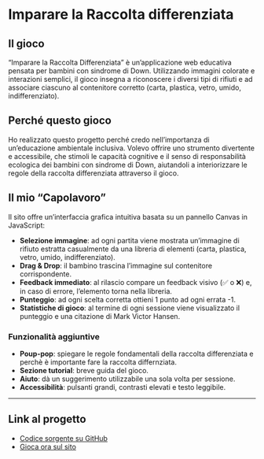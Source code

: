 # Imparare la Raccolta differenziata

## Il gioco
“Imparare la Raccolta Differenziata” è un’applicazione web educativa pensata per bambini con sindrome di Down. Utilizzando immagini colorate e interazioni semplici, il gioco insegna a riconoscere i diversi tipi di rifiuti e ad associare ciascuno al contenitore corretto (carta, plastica, vetro, umido, indifferenziato).

## Perché questo gioco
Ho realizzato questo progetto perché credo nell’importanza di un’educazione ambientale inclusiva. Volevo offrire uno strumento divertente e accessibile, che stimoli le capacità cognitive e il senso di responsabilità ecologica dei bambini con sindrome di Down, aiutandoli a interiorizzare le regole della raccolta differenziata attraverso il gioco.

## Il mio “Capolavoro”
Il sito offre un’interfaccia grafica intuitiva basata su un pannello Canvas in JavaScript:

- **Selezione immagine**: ad ogni partita viene mostrata un’immagine di rifiuto estratta casualmente da una libreria di elementi (carta, plastica, vetro, umido, indifferenziato).  
- **Drag & Drop**: il bambino trascina l’immagine sul contenitore corrispondente.  
- **Feedback immediato**: al rilascio compare un feedback visivo (✅ o ❌) e, in caso di errore, l’elemento torna nella libreria.
- **Punteggio**: ad ogni scelta corretta ottieni 1 punto ad ogni errata -1.  
- **Statistiche di gioco**: al termine di ogni sessione viene visualizzato il punteggio e una citazione di Mark Victor Hansen.

### Funzionalità aggiuntive
- **Poup-pop**: spiegare le regole fondamentali della raccolta differenziata e perchè è importante fare la raccolta differnziata.  
- **Sezione tutorial**: breve guida del gioco.
- **Aiuto**: dà un suggerimento utilizzabile una sola volta per sessione.
- **Accessibilità**: pulsanti grandi, contrasti elevati e testo leggibile.

---

## Link al progetto

- [Codice sorgente su GitHub](https://github.com/Antoninova/Imparare-la-Raccolta-Differenziata)  
- [Gioca ora sul sito](https://antoninova.github.io/Imparare-la-Raccolta-Differenziata/)  
